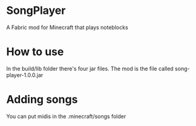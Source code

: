 # SongPlayer
A Fabric mod for Minecraft that plays noteblocks

# How to use
In the build/lib folder there's four jar files. The mod is the file called song-player-1.0.0.jar

# Adding songs
You can put midis in the .minecraft/songs folder
